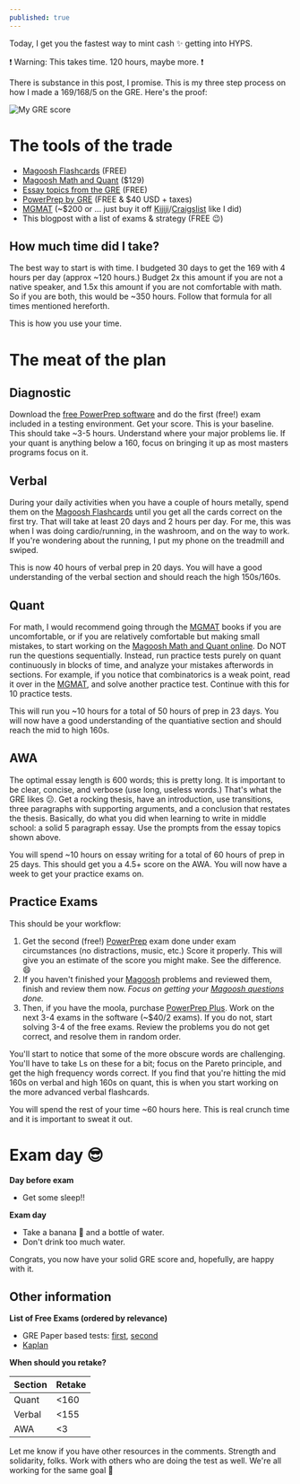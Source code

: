 ```yaml
---
published: true
---
```

Today, I get you the fastest way to mint cash :sparkles: getting into HYPS.

:exclamation: Warning: This takes time. 120 hours, maybe more. :exclamation:

There is substance in this post, I promise. This is my three step process on how I made a 169/168/5 on the GRE. Here's the proof:

![My GRE score](https://i.imgur.com/8tmIAQm.png)

# The tools of the trade

- [Magoosh Flashcards](https://gre.magoosh.com/flashcards/vocabulary) (FREE)
- [Magoosh Math and Quant](https://gre.magoosh.com/plans) ($129)
- [Essay topics from the GRE](https://www.ets.org/gre/revised_general/prepare/analytical_writing/issue/pool) (FREE)
- [PowerPrep by GRE](https://www.ets.org/gre/revised_general/prepare/powerprep/) (FREE & $40 USD + taxes)
- [MGMAT](https://www.amazon.ca/Complete-GMAT-Strategy-Guide-Set/dp/1941234100/ref=asc_df_1941234100/?tag=googleshopc0c-20&linkCode=df0&hvadid=292996645836&hvpos=1o1&hvnetw=g&hvrand=14512839492580413724&hvpone=&hvptwo=&hvqmt=&hvdev=c&hvdvcmdl=&hvlocint=&hvlocphy=9061009&hvtargid=pla-406475559775&psc=1) (~$200 or ... just buy it off [Kijiji](https://www.kijiji.ca/)/[Craigslist](https://craigslist.org/) like I did)
- This blogpost with a list of exams & strategy (FREE :wink:)

## How much time did I take?

The best way to start is with time. I budgeted 30 days to get the 169 with 4 hours per day (approx ~120 hours.) Budget 2x this amount if you are not a native speaker, and 1.5x this amount if you are not comfortable with math. So if you are both, this would be ~350 hours. Follow that formula for all times mentioned hereforth.

This is how you use your time.

# The meat of the plan

## **Diagnostic**

Download the [free PowerPrep software](https://www.ets.org/gre/revised_general/prepare/powerprep/) and do the first (free!) exam included in a testing environment. Get your score. This is your baseline. This should take ~3-5 hours. Understand where your major problems lie. If your quant is anything below a 160, focus on bringing it up as most masters programs focus on it.

## **Verbal**

During your daily activities when you have a couple of hours metally, spend them on the [Magoosh Flashcards](https://gre.magoosh.com/flashcards/vocabulary) until you get all the cards correct on the first try. That will take at least 20 days and 2 hours per day. For me, this was when I was doing cardio/running, in the washroom, and on the way to work. If you're wondering about the running, I put my phone on the treadmill and swiped.

This is now 40 hours of verbal prep in 20 days. You will have a good understanding of the verbal section and should reach the high 150s/160s.

## **Quant**

For math, I would recommend going through the [MGMAT](https://www.amazon.ca/Complete-GMAT-Strategy-Guide-Set/dp/1941234100/ref=asc_df_1941234100/?tag=googleshopc0c-20&linkCode=df0&hvadid=292996645836&hvpos=1o1&hvnetw=g&hvrand=14512839492580413724&hvpone=&hvptwo=&hvqmt=&hvdev=c&hvdvcmdl=&hvlocint=&hvlocphy=9061009&hvtargid=pla-406475559775&psc=1) books if you are uncomfortable, or if you are relatively comfortable but making small mistakes, to start working on the [Magoosh Math and Quant online](https://gre.magoosh.com/plans). Do NOT run the questions sequentially. Instead, run practice tests purely on quant continuously in blocks of time, and analyze your mistakes afterwords in sections. For example, if you notice that combinatorics is a weak point, read it over in the [MGMAT](https://www.amazon.ca/Complete-GMAT-Strategy-Guide-Set/dp/1941234100/ref=asc_df_1941234100/?tag=googleshopc0c-20&linkCode=df0&hvadid=292996645836&hvpos=1o1&hvnetw=g&hvrand=14512839492580413724&hvpone=&hvptwo=&hvqmt=&hvdev=c&hvdvcmdl=&hvlocint=&hvlocphy=9061009&hvtargid=pla-406475559775&psc=1), and solve another practice test. Continue with this for 10 practice tests.

This will run you ~10 hours for a total of 50 hours of prep in 23 days. You will now have a good understanding of the quantiative section and should reach the mid to high 160s.

## **AWA**

The optimal essay length is 600 words; this is pretty long. It is important to be clear, concise, and verbose (use long, useless words.) That's what the GRE likes :confused:. Get a rocking thesis, have an introduction, use transitions, three paragraphs with supporting arguments, and a conclusion that restates the thesis. Basically, do what you did when learning to write in middle school: a solid 5 paragraph essay. Use the prompts from the essay topics shown above.
  
You will spend ~10 hours on essay writing for a total of 60 hours of prep in 25 days. This should get you a 4.5+ score on the AWA. You will now have a week to get your practice exams on.
  
## **Practice Exams**
  
This should be your workflow:

1. Get the second (free!) [PowerPrep](https://www.ets.org/gre/revised_general/prepare/powerprep/) exam done under exam circumstances (no distractions, music, etc.) Score it properly. This will give you an estimate of the score you might make. See the difference. :smile:
2. If you haven't finished your [Magoosh](https://gre.magoosh.com/plans) problems and reviewed them, finish and review them now. _Focus on getting your [Magoosh questions](https://gre.magoosh.com/plans) done._
3. Then, if you have the moola, purchase [PowerPrep Plus](https://www.ets.org/gre/revised_general/prepare/powerprep/). Work on the next 3-4 exams in the software (~$40/2 exams). If you do not, start solving 3-4 of the free exams. Review the problems you do not get correct, and resolve them in random order.
  
You'll start to notice that some of the more obscure words are challenging. You'll have to take Ls on these for a bit; focus on the Pareto principle, and get the high frequency words correct. If you find that you're hitting the mid 160s on verbal and high 160s on quant, this is when you start working on the more advanced verbal flashcards.
  
You will spend the rest of your time ~60 hours here. This is real crunch time and it is important to sweat it out.

# Exam day :sunglasses:

**Day before exam**
  
- Get some sleep!!

**Exam day**

- Take a banana :banana: and a bottle of water.
- Don't drink too much water.
  
Congrats, you now have your solid GRE score and, hopefully, are happy with it.

## Other information
    
**List of Free Exams (ordered by relevance)**

- GRE Paper based tests: [first](https://www.ets.org/s/gre/pdf/practice_book_GRE_pb_revised_general_test.pdf), [second](http://web.archive.org/web/20110605194015/http://www.ets.org/s/gre/pdf/practice_book_GRE_pb_revised_general_test.pdf)
- [Kaplan](https://www.kaptest.com/gre/free/gre-practice-test-options)

**When should you retake?**

| Section | Retake |
|---------|--------|
| Quant   | <160   |
| Verbal  | <155   |
| AWA     | <3     |


Let me know if you have other resources in the comments. Strength and solidarity, folks. Work with others who are doing the test as well. We're all working for the same goal :muscle:
